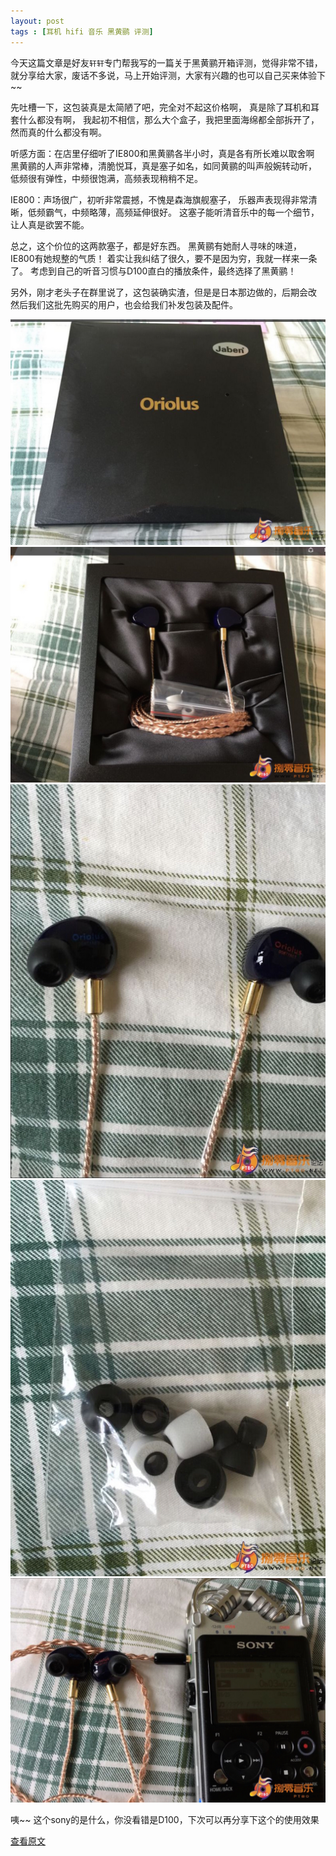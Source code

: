 ```yaml
---
layout: post
tags : [耳机 hifi 音乐 黑黄鹂 评测]
---
```


今天这篇文章是好友`轩轩`专门帮我写的一篇关于黑黄鹂开箱评测，觉得非常不错，就分享给大家，废话不多说，马上开始评测，大家有兴趣的也可以自己买来体验下~~

先吐槽一下，这包装真是太简陋了吧，完全对不起这价格啊，
真是除了耳机和耳套什么都没有啊，
我起初不相信，那么大个盒子，我把里面海绵都全部拆开了，
然而真的什么都没有啊。

听感方面：在店里仔细听了IE800和黑黄鹂各半小时，真是各有所长难以取舍啊
黑黄鹂的人声非常棒，清脆悦耳，真是塞子如名，如同黄鹂的叫声般婉转动听，
低频很有弹性，中频很饱满，高频表现稍稍不足。

IE800：声场很广，初听非常震撼，不愧是森海旗舰塞子，
乐器声表现得非常清晰，低频霸气，中频略薄，高频延伸很好。
这塞子能听清音乐中的每一个细节，让人真是欲罢不能。

总之，这个价位的这两款塞子，都是好东西。
黑黄鹂有她耐人寻味的味道，IE800有她规整的气质！
着实让我纠结了很久，要不是因为穷，我就一样来一条了。
考虑到自己的听音习惯与D100直白的播放条件，最终选择了黑黄鹂！

另外，刚才老头子在群里说了，这包装确实渣，但是是日本那边做的，后期会改
然后我们这批先购买的用户，也会给我们补发包装及配件。

 <img src='/assets/articles/2015-09-02/1.jpg' />

  <img src='/assets/articles/2015-09-02/2.jpg' />

 <img src='/assets/articles/2015-09-02/3.jpg' />

 <img src='/assets/articles/2015-09-02/4.jpg' />

 <img src='/assets/articles/2015-09-02/5.jpg' />

 咦~~ 这个sony的是什么，你没看错是D100，下次可以再分享下这个的使用效果


[查看原文](http://www.pt80.net/thread-702215-1-1.html)
